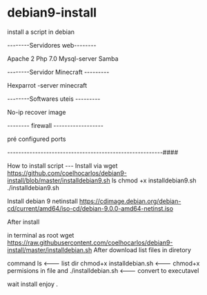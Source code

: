 # debian9-install
install a script in debian

--------Servidores web--------

Apache 2
Php 7.0
Mysql-server
Samba

--------Servidor Minecraft ---------

Hexparrot -server minecraft

--------Softwares uteis    ---------

No-ip
recover image

-------- firewall ------------------

pré configured ports


--------------------------------------------------------####


How to install script ---
Install via wget https://github.com/coelhocarlos/debian9-install/blob/master/installdebian9.sh
ls 
chmod +x installdebian9.sh
./installdebian9.sh

Install debian 9 netinstall
https://cdimage.debian.org/debian-cd/current/amd64/iso-cd/debian-9.0.0-amd64-netinst.iso

After install 

in terminal as root wget https://raw.githubusercontent.com/coelhocarlos/debian9-install/master/installdebian.sh
After download list files in diretory 

command ls                <--- list dir 
chmod+x installdebian.sh  <--- chmod+x permisions in file
and ./installdebian.sh    <--- convert to executavel 

wait install enjoy .
